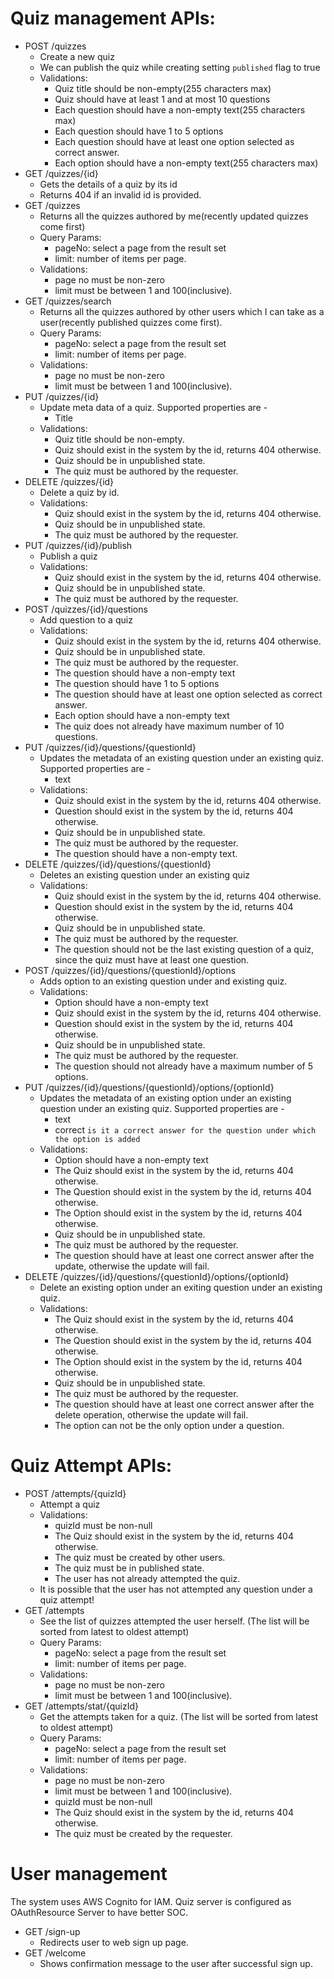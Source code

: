 # Quiz management APIs:
- POST /quizzes
    - Create a new quiz
    - We can publish the quiz while creating setting `published` flag to true
    - Validations:
        - Quiz title should be non-empty(255 characters max)
        - Quiz should have at least 1 and at most 10 questions
        - Each question should have a non-empty text(255 characters max)
        - Each question should have 1 to 5 options
        - Each question should have at least one option selected as correct answer.
        - Each option should have a non-empty text(255 characters max)
- GET /quizzes/{id}
    - Gets the details of a quiz by its id
    - Returns 404 if an invalid id is provided.
- GET /quizzes
    - Returns all the quizzes authored by me(recently updated quizzes come first)
    - Query Params:
        - pageNo: select a page from the result set
        - limit: number of items per page.
    - Validations:
        - page no must be non-zero
        - limit must be between 1 and 100(inclusive).
- GET /quizzes/search
    - Returns all the quizzes authored by other users which I can take as a user(recently published quizzes come first).
    - Query Params:
        - pageNo: select a page from the result set
        - limit: number of items per page.
    - Validations:
        - page no must be non-zero
        - limit must be between 1 and 100(inclusive).
- PUT /quizzes/{id}
    - Update meta data of a quiz. Supported properties are -
        - Title
    - Validations:
        - Quiz title should be non-empty.
        - Quiz should exist in the system by the id, returns 404 otherwise.
        - Quiz should be in unpublished state.
        - The quiz must be authored by the requester.
- DELETE /quizzes/{id}
    - Delete a quiz by id.
    - Validations:
        - Quiz should exist in the system by the id, returns 404 otherwise.
        - Quiz should be in unpublished state.
        - The quiz must be authored by the requester.
- PUT /quizzes/{id}/publish
    - Publish a quiz
    - Validations:
        - Quiz should exist in the system by the id, returns 404 otherwise.
        - Quiz should be in unpublished state.
        - The quiz must be authored by the requester.
- POST /quizzes/{id}/questions
    - Add question to a quiz
    - Validations:
        - Quiz should exist in the system by the id, returns 404 otherwise.
        - Quiz should be in unpublished state.
        - The quiz must be authored by the requester.
        - The question should have a non-empty text
        - The question should have 1 to 5 options
        - The question should have at least one option selected as correct answer.
        - Each option should have a non-empty text
        - The quiz does not already have maximum number of 10 questions.
- PUT /quizzes/{id}/questions/{questionId}
    - Updates the metadata of an existing question under an existing quiz. Supported properties are -
        - text
    - Validations:
        - Quiz should exist in the system by the id, returns 404 otherwise.
        - Question should exist in the system by the id, returns 404 otherwise.
        - Quiz should be in unpublished state.
        - The quiz must be authored by the requester.
        - The question should have a non-empty text.
- DELETE /quizzes/{id}/questions/{questionId}
    - Deletes an existing question under an existing quiz
    - Validations:
        - Quiz should exist in the system by the id, returns 404 otherwise.
        - Question should exist in the system by the id, returns 404 otherwise.
        - Quiz should be in unpublished state.
        - The quiz must be authored by the requester.
        - The question should not be the last existing question of a quiz, since the quiz must have at least one question.
- POST /quizzes/{id}/questions/{questionId}/options
    - Adds option to an existing question under and existing quiz.
    - Validations:
        - Option should have a non-empty text
        - Quiz should exist in the system by the id, returns 404 otherwise.
        - Question should exist in the system by the id, returns 404 otherwise.
        - Quiz should be in unpublished state.
        - The quiz must be authored by the requester.
        - The question should not already have a maximum number of 5 options.
- PUT /quizzes/{id}/questions/{questionId}/options/{optionId}
    - Updates the metadata of an existing option under an existing question under an existing quiz. Supported properties are -
        - text
        - correct `is it a correct answer for the question under which the option is added`
    - Validations:
        - Option should have a non-empty text
        - The Quiz should exist in the system by the id, returns 404 otherwise.
        - The Question should exist in the system by the id, returns 404 otherwise.
        - The Option should exist in the system by the id, returns 404 otherwise.
        - Quiz should be in unpublished state.
        - The quiz must be authored by the requester.
        - The question should have at least one correct answer after the update, otherwise the update will fail.
- DELETE /quizzes/{id}/questions/{questionId}/options/{optionId}
    - Delete an existing option under an exiting question under an existing quiz.
    - Validations:
        - The Quiz should exist in the system by the id, returns 404 otherwise.
        - The Question should exist in the system by the id, returns 404 otherwise.
        - The Option should exist in the system by the id, returns 404 otherwise.
        - Quiz should be in unpublished state.
        - The quiz must be authored by the requester.
        - The question should have at least one correct answer after the delete operation, otherwise the update will fail.
        - The option can not be the only option under a question.
# Quiz Attempt APIs:
- POST /attempts/{quizId}
  - Attempt a quiz
  - Validations:
    - quizId must be non-null
    - The Quiz should exist in the system by the id, returns 404 otherwise.
    - The quiz must be created by other users.
    - The quiz must be in published state.
    - The user has not already attempted the quiz.
  - It is possible that the user has not attempted any question under a quiz attempt!
- GET /attempts
  - See the list of quizzes attempted the user herself. (The list will be sorted from latest to oldest attempt)
  - Query Params:
      - pageNo: select a page from the result set
      - limit: number of items per page.
  - Validations:
      - page no must be non-zero
      - limit must be between 1 and 100(inclusive).
- GET /attempts/stat/{quizId}
  - Get the attempts taken for a quiz. (The list will be sorted from latest to oldest attempt)
  - Query Params:
      - pageNo: select a page from the result set
      - limit: number of items per page.
  - Validations:
    - page no must be non-zero
    - limit must be between 1 and 100(inclusive).
    - quizId must be non-null
    - The Quiz should exist in the system by the id, returns 404 otherwise.
    - The quiz must be created by the requester.
      
# User management
The system uses AWS Cognito for IAM. Quiz server is configured as OAuthResource Server to have better SOC.
- GET /sign-up
  - Redirects user to web sign up page.
- GET /welcome
  - Shows confirmation message to the user after successful sign up.
